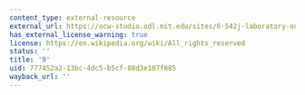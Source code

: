 ```yaml
---
content_type: external-resource
external_url: https://ocw-studio.odl.mit.edu/sites/6-542j-laboratory-on-the-physiology-acoustics-and-perception-of-speech-fall-2005/type/page/edit/10bc4420-56a8-8eaf-011f-1e0381b8f295/?q=data#lab9
has_external_license_warning: true
license: https://en.wikipedia.org/wiki/All_rights_reserved
status: ''
title: '9'
uid: 777452a2-13bc-4dc5-b5cf-88d3e107f885
wayback_url: ''
---
```


